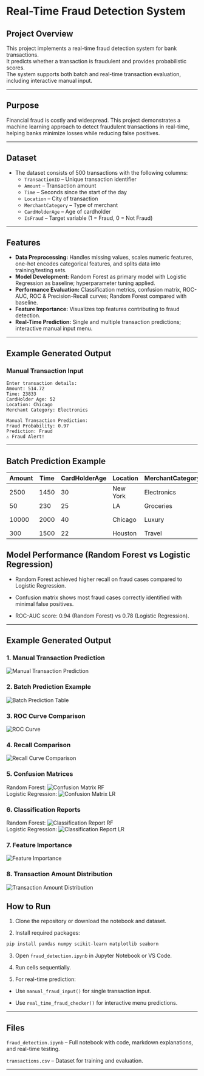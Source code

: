 
# Real-Time Fraud Detection System

## Project Overview
This project implements a real-time fraud detection system for bank transactions.  
It predicts whether a transaction is fraudulent and provides probabilistic scores.  
The system supports both batch and real-time transaction evaluation, including interactive manual input.

---

## Purpose
Financial fraud is costly and widespread. This project demonstrates a machine learning approach to detect fraudulent transactions in real-time, helping banks minimize losses while reducing false positives.

---

## Dataset
- The dataset consists of 500 transactions with the following columns:  
  - `TransactionID` – Unique transaction identifier  
  - `Amount` – Transaction amount  
  - `Time` – Seconds since the start of the day  
  - `Location` – City of transaction  
  - `MerchantCategory` – Type of merchant  
  - `CardHolderAge` – Age of cardholder  
  - `IsFraud` – Target variable (1 = Fraud, 0 = Not Fraud)  

---

## Features
- **Data Preprocessing:** Handles missing values, scales numeric features, one-hot encodes categorical features, and splits data into training/testing sets.  
- **Model Development:** Random Forest as primary model with Logistic Regression as baseline; hyperparameter tuning applied.  
- **Performance Evaluation:** Classification metrics, confusion matrix, ROC-AUC, ROC & Precision-Recall curves; Random Forest compared with baseline.  
- **Feature Importance:** Visualizes top features contributing to fraud detection.  
- **Real-Time Prediction:** Single and multiple transaction predictions; interactive manual input menu.

---

## Example Generated Output

### **Manual Transaction Input**
```
Enter transaction details:
Amount: 514.72
Time: 23833
CardHolder Age: 52
Location: Chicago
Merchant Category: Electronics

Manual Transaction Prediction:
Fraud Probability: 0.97
Prediction: Fraud
⚠️ Fraud Alert!
```
---
## Batch Prediction Example

| Amount | Time | CardHolderAge | Location | MerchantCategory | Fraud_Probability | Prediction | Flag        |
| ------ | ---- | ------------- | -------- | ---------------- | ----------------- | ---------- | ----------- |
| 2500   | 1450 | 30            | New York | Electronics      | 0.95              | Fraud      | Fraud Alert |
| 50     | 230  | 25            | LA       | Groceries        | 0.01              | Not Fraud  | Safe        |
| 10000  | 2000 | 40            | Chicago  | Luxury           | 0.98              | Fraud      | Fraud Alert |
| 300    | 1500 | 22            | Houston  | Travel           | 0.05              | Not Fraud  | Safe        |

## Model Performance (Random Forest vs Logistic Regression)

- Random Forest achieved higher recall on fraud cases compared to Logistic Regression.

- Confusion matrix shows most fraud cases correctly identified with minimal false positives.

- ROC-AUC score: 0.94 (Random Forest) vs 0.78 (Logistic Regression).
---
## Example Generated Output

### 1. Manual Transaction Prediction
![Manual Transaction Prediction](manual_transaction.png)

### 2. Batch Prediction Example
![Batch Prediction Table](batch_prediction.png)

### 3. ROC Curve Comparison
![ROC Curve](roc_curve_comparison.png)

### 4. Recall Comparison
![Recall Curve Comparison](recall_comparison.png)

### 5. Confusion Matrices
Random Forest:
![Confusion Matrix RF](confusion_matrix_rf.png)  
Logistic Regression:
![Confusion Matrix LR](confusion_matrix_lr.png)

### 6. Classification Reports
Random Forest:
![Classification Report RF](classification_report_rf.png)  
Logistic Regression:
![Classification Report LR](classification_report_lr.png)

### 7. Feature Importance
![Feature Importance](feature_importance.png)

### 8. Transaction Amount Distribution
![Transaction Amount Distribution](amount_distribution.png)

## How to Run

1. Clone the repository or download the notebook and dataset.

2. Install required packages:
```bash
pip install pandas numpy scikit-learn matplotlib seaborn
```

3. Open `fraud_detection.ipynb` in Jupyter Notebook or VS Code.

4. Run cells sequentially.

5. For real-time prediction:

  - Use `manual_fraud_input()` for single transaction input.

  - Use `real_time_fraud_checker()` for interactive menu predictions.

---
## Files

`fraud_detection.ipynb` – Full notebook with code, markdown explanations, and real-time testing.

`transactions.csv` – Dataset for training and evaluation.

---
